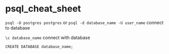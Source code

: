 # psql_cheat_sheet

`psql -U postgres postgres` or `psql -d database_name -U user_name` connect to database

`\c database_name` connect with database

`CREATE DATABASE database_name;` 

